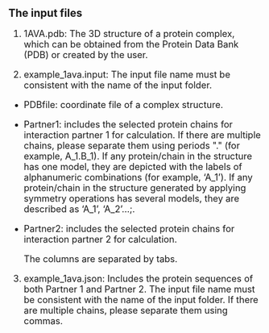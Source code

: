 ## The input files
<font size=4> 

1. 1AVA.pdb: The 3D structure of a protein complex, which can be obtained from the Protein Data Bank (PDB) or created by the user.

2. example_1ava.input: The input file name must be consistent with the name of the input folder.

- PDBfile: coordinate file of a complex structure.
- Partner1: includes the selected protein chains for interaction partner 1 for calculation. If there are multiple chains, please separate them using periods "." (for example, A_1.B_1). If any protein/chain in the structure has one model, they are depicted with the labels of alphanumeric combinations (for example, ‘A_1’). If any protein/chain in the structure generated by applying symmetry operations has several models, they are described as ‘A_1’, ‘A_2’...;.
- Partner2: includes the selected protein chains for interaction partner 2 for calculation.

  The columns are separated by tabs.

3. example_1ava.json: Includes the protein sequences of both Partner 1 and Partner 2. The input file name must be consistent with the name of the input folder. If there are multiple chains, please separate them using commas.

</font>
